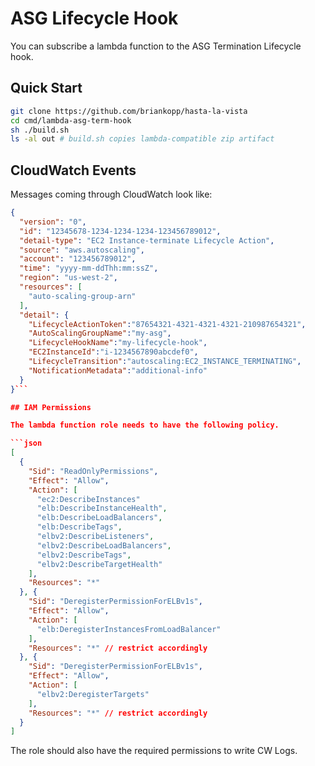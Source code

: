 # ASG Lifecycle Hook

You can subscribe a lambda function to the ASG Termination Lifecycle hook.

## Quick Start

```bash
git clone https://github.com/briankopp/hasta-la-vista
cd cmd/lambda-asg-term-hook
sh ./build.sh
ls -al out # build.sh copies lambda-compatible zip artifact
```

## CloudWatch Events

Messages coming through CloudWatch look like:

```json
{
  "version": "0",
  "id": "12345678-1234-1234-1234-123456789012",
  "detail-type": "EC2 Instance-terminate Lifecycle Action",
  "source": "aws.autoscaling",
  "account": "123456789012",
  "time": "yyyy-mm-ddThh:mm:ssZ",
  "region": "us-west-2",
  "resources": [
    "auto-scaling-group-arn"
  ],
  "detail": {
    "LifecycleActionToken":"87654321-4321-4321-4321-210987654321",
    "AutoScalingGroupName":"my-asg",
    "LifecycleHookName":"my-lifecycle-hook",
    "EC2InstanceId":"i-1234567890abcdef0",
    "LifecycleTransition":"autoscaling:EC2_INSTANCE_TERMINATING",
    "NotificationMetadata":"additional-info"
  }
}```

## IAM Permissions

The lambda function role needs to have the following policy.

```json
[
  {
    "Sid": "ReadOnlyPermissions",
    "Effect": "Allow",
    "Action": [
      "ec2:DescribeInstances"
      "elb:DescribeInstanceHealth",
      "elb:DescribeLoadBalancers",
      "elb:DescribeTags",
      "elbv2:DescribeListeners",
      "elbv2:DescribeLoadBalancers",
      "elbv2:DescribeTags",
      "elbv2:DescribeTargetHealth"
    ],
    "Resources": "*"
  }, {
    "Sid": "DeregisterPermissionForELBv1s",
    "Effect": "Allow",
    "Action": [
      "elb:DeregisterInstancesFromLoadBalancer"
    ],
    "Resources": "*" // restrict accordingly
  }, {
    "Sid": "DeregisterPermissionForELBv1s",
    "Effect": "Allow",
    "Action": [
      "elbv2:DeregisterTargets"
    ],
    "Resources": "*" // restrict accordingly
  }
]
```

The role should also have the required permissions to write CW Logs.

